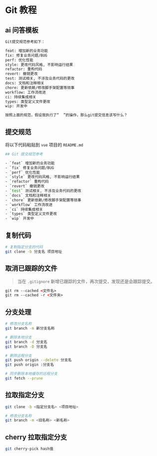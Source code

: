 # Git 教程

## ai 问答模板

```bash
Git提交规范参考如下：

feat: 增加新的业务功能
fix: 修复业务问题/BUG
perf: 优化性能
style: 更改代码风格, 不影响运行结果
refactor: 重构代码
revert: 撤销更改
test: 测试相关, 不涉及业务代码的更改
docs: 文档和注释相关
chore: 更新依赖/修改脚手架配置等琐事
workflow: 工作流改进
ci: 持续集成相关
types: 类型定义文件更改
wip: 开发中

按照上面的规范，假设我执行了“  ”的操作，那么git提交信息该写什么？
```

## 提交规范

将以下代码粘贴到 `vue` 项目的 `README.md`

```bash
## Git 提交规范参考

- `feat` 增加新的业务功能
- `fix` 修复业务问题/BUG
- `perf` 优化性能
- `style` 更改代码风格, 不影响运行结果
- `refactor` 重构代码
- `revert` 撤销更改
- `test` 测试相关, 不涉及业务代码的更改
- `docs` 文档和注释相关
- `chore` 更新依赖/修改脚手架配置等琐事
- `workflow` 工作流改进
- `ci` 持续集成相关
- `types` 类型定义文件更改
- `wip` 开发中
```

## 复制代码

```bash
# 复制指定分支的代码
git clone -b 分支名 项目地址
```

## 取消已跟踪的文件

> 当在 `.gitignore` 新增已跟踪的文件，再次提交，发现还是会跟踪提交。

```html
git rm --cached <文件名>
git rm --cached -r <文件夹>
```

## 分支处理

```bash
# 修改分支名称
git branch -m 新分支名称

# 删除本地分支
git branch -d 分支名
git branch -D 分支名

# 删除远程分支
git push origin --delete 分支名
git push origin :分支名

# 同步删除本地缓存的远程分支
git fetch --prune
```

## 拉取指定分支

```bash
git clone -b <指定分支名> <项目地址>

# 修改分支名称
git branch -m <旧名称> <新名称>
```

## cherry 拉取指定分支

```bash
git cherry-pick hash值
```

